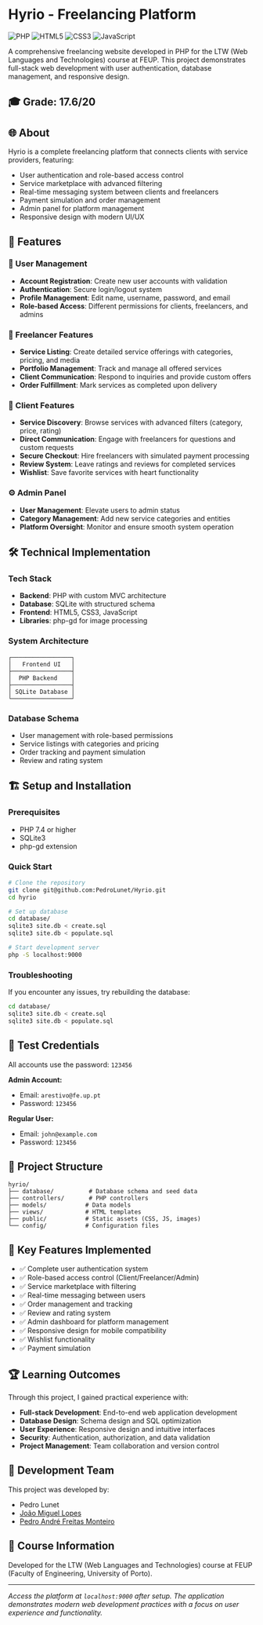 # Hyrio - Freelancing Platform

![PHP](https://img.shields.io/badge/PHP-777BB4?style=for-the-badge&logo=php&logoColor=white)
![HTML5](https://img.shields.io/badge/HTML5-E34F26?style=for-the-badge&logo=html5&logoColor=white)
![CSS3](https://img.shields.io/badge/CSS3-1572B6?style=for-the-badge&logo=css3&logoColor=white)
![JavaScript](https://img.shields.io/badge/JavaScript-F7DF1E?style=for-the-badge&logo=javascript&logoColor=black)

A comprehensive freelancing website developed in PHP for the LTW (Web Languages and Technologies) course at FEUP. This project demonstrates full-stack web development with user authentication, database management, and responsive design.

## 🎓 Grade: 17.6/20

## 🌐 About

Hyrio is a complete freelancing platform that connects clients with service providers, featuring:
- User authentication and role-based access control
- Service marketplace with advanced filtering
- Real-time messaging system between clients and freelancers
- Payment simulation and order management
- Admin panel for platform management
- Responsive design with modern UI/UX

## 🚀 Features

### 👤 User Management
- **Account Registration**: Create new user accounts with validation
- **Authentication**: Secure login/logout system
- **Profile Management**: Edit name, username, password, and email
- **Role-based Access**: Different permissions for clients, freelancers, and admins

### 💼 Freelancer Features
- **Service Listing**: Create detailed service offerings with categories, pricing, and media
- **Portfolio Management**: Track and manage all offered services
- **Client Communication**: Respond to inquiries and provide custom offers
- **Order Fulfillment**: Mark services as completed upon delivery

### 🛒 Client Features
- **Service Discovery**: Browse services with advanced filters (category, price, rating)
- **Direct Communication**: Engage with freelancers for questions and custom requests
- **Secure Checkout**: Hire freelancers with simulated payment processing
- **Review System**: Leave ratings and reviews for completed services
- **Wishlist**: Save favorite services with heart functionality

### ⚙️ Admin Panel
- **User Management**: Elevate users to admin status
- **Category Management**: Add new service categories and entities
- **Platform Oversight**: Monitor and ensure smooth system operation

## 🛠 Technical Implementation

### Tech Stack
- **Backend**: PHP with custom MVC architecture
- **Database**: SQLite with structured schema
- **Frontend**: HTML5, CSS3, JavaScript
- **Libraries**: php-gd for image processing

### System Architecture
```
┌─────────────────┐
│   Frontend UI   │
├─────────────────┤
│  PHP Backend    │
├─────────────────┤
│ SQLite Database │
└─────────────────┘
```

### Database Schema
- User management with role-based permissions
- Service listings with categories and pricing
- Order tracking and payment simulation
- Review and rating system

## 🏗 Setup and Installation

### Prerequisites
- PHP 7.4 or higher
- SQLite3
- php-gd extension

### Quick Start
```bash
# Clone the repository
git clone git@github.com:PedroLunet/Hyrio.git
cd hyrio

# Set up database
cd database/
sqlite3 site.db < create.sql
sqlite3 site.db < populate.sql

# Start development server
php -S localhost:9000
```

### Troubleshooting
If you encounter any issues, try rebuilding the database:
```bash
cd database/
sqlite3 site.db < create.sql
sqlite3 site.db < populate.sql
```

## 🔐 Test Credentials

All accounts use the password: `123456`

**Admin Account:**
- Email: `arestivo@fe.up.pt`
- Password: `123456`

**Regular User:**
- Email: `john@example.com`
- Password: `123456`

## 📁 Project Structure

```
hyrio/
├── database/          # Database schema and seed data
├── controllers/       # PHP controllers
├── models/           # Data models
├── views/            # HTML templates
├── public/           # Static assets (CSS, JS, images)
└── config/           # Configuration files
```

## 🎯 Key Features Implemented

- ✅ Complete user authentication system
- ✅ Role-based access control (Client/Freelancer/Admin)
- ✅ Service marketplace with filtering
- ✅ Real-time messaging between users
- ✅ Order management and tracking
- ✅ Review and rating system
- ✅ Admin dashboard for platform management
- ✅ Responsive design for mobile compatibility
- ✅ Wishlist functionality
- ✅ Payment simulation

## 🏆 Learning Outcomes

Through this project, I gained practical experience with:
- **Full-stack Development**: End-to-end web application development
- **Database Design**: Schema design and SQL optimization
- **User Experience**: Responsive design and intuitive interfaces
- **Security**: Authentication, authorization, and data validation
- **Project Management**: Team collaboration and version control

## 👥 Development Team

This project was developed by:
- Pedro Lunet
- [João Miguel Lopes](https://github.com/joaolopes15)
- [Pedro André Freitas Monteiro](https://github.com/pedroafmonteiro)

## 📜 Course Information

Developed for the LTW (Web Languages and Technologies) course at FEUP (Faculty of Engineering, University of Porto).

---

*Access the platform at `localhost:9000` after setup. The application demonstrates modern web development practices with a focus on user experience and functionality.*
